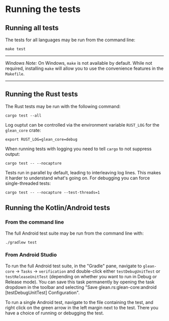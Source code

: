 # Running the tests

## Running all tests

The tests for all languages may be run from the command line:

```
make test
```

---

_Windows Note:_ On Windows, `make` is not available by default. While not required, installing `make` will allow you to use the convenience features in the `Makefile`.

---

## Running the Rust tests

The Rust tests may be run with the following command:

```
cargo test --all
```

Log ouptut can be controlled via the environment variable `RUST_LOG` for the `glean_core` crate:

```
export RUST_LOG=glean_core=debug
```

 When running tests with logging you need to tell `cargo` to not suppress output:

```
cargo test -- --nocapture
```

Tests run in parallel by default, leading to interleaving log lines.
This makes it harder to understand what's going on.
For debugging you can force single-threaded tests:

```
cargo test -- --nocapture --test-threads=1
```

## Running the Kotlin/Android tests

### From the command line

The full Android test suite may be run from the command line with:

```
./gradlew test
```

### From Android Studio

To run the full Android test suite, in the "Gradle" pane, navigate to `glean-core` -> `Tasks` -> `verification` and double-click either `testDebugUnitTest` or `testReleaseUnitTest` (depending on whether you want to run in Debug or Release mode).
You can save this task permanently by opening the task dropdown in the toolbar and selecting "Save glean.rs:glean-core:android [testDebugUnitTest] Configuration".

To run a single Android test, navigate to the file containing the test, and right click on the green arrow in the left margin next to the test.  There you have a choice of running or debugging the test.
